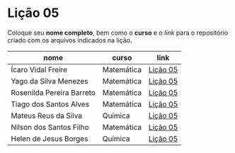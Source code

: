 # Lição 05

Coloque seu **nome completo**, bem como o **curso** e o _link_ para o repositório criado com os arquivos indicados na lição.

nome | curso | link
---- |------ | -----
Ícaro Vidal Freire | Matemática | [Lição 05](https://github.com/icaro-freire/licao_05)
Yago da Silva Menezes | Matemática | [Lição 05](https://github.com/yago-menezes/licao_05)
Rosenilda Pereira Barreto|Matemática|[Lição 05](https://github.com/Rosenilda-Barreto/licao_05)
Tiago dos Santos Alves | Matemática | [Lição 05](https://github.com/Tiago2332/licao_05)
Mateus Reus da Silva | Química | [Lição 05](https://github.com/Mateusreisdasilva/licao_05)
Nilson dos Santos Filho | Matemática | [Lição 05](https://github.com/Nison-dos-Satos-Filho/Licao_05)
Helen de Jesus Borges | Química | [Lição 05](https://github.com/helenborges/licao_05)
